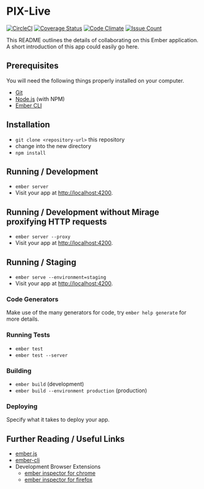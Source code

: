 
PIX-Live
========

[![CircleCI](https://circleci.com/gh/sgmap/pix/tree/master.svg?style=svg)](https://circleci.com/gh/sgmap/pix/tree/master) [![Coverage Status](https://coveralls.io/repos/github/sgmap/pix/badge.svg?branch=master)](https://coveralls.io/github/sgmap/pix?branch=master) [![Code Climate](https://codeclimate.com/github/sgmap/pix/badges/gpa.svg)](https://codeclimate.com/github/sgmap/pix) [![Issue Count](https://codeclimate.com/github/sgmap/pix/badges/issue_count.svg)](https://codeclimate.com/github/sgmap/pix)

This README outlines the details of collaborating on this Ember application.
A short introduction of this app could easily go here.

Prerequisites
-------------

You will need the following things properly installed on your computer.

* [Git](http://git-scm.com/)
* [Node.js](http://nodejs.org/) (with NPM)
* [Ember CLI](http://ember-cli.com/)

Installation
-------------

* `git clone <repository-url>` this repository
* change into the new directory
* `npm install`

Running / Development
---------------------

* `ember server`
* Visit your app at [http://localhost:4200](http://localhost:4200).

## Running / Development without Mirage proxifying HTTP requests

* `ember server --proxy`
* Visit your app at [http://localhost:4200](http://localhost:4200).

## Running / Staging

* `ember serve --environment=staging`
* Visit your app at [http://localhost:4200](http://localhost:4200).

### Code Generators

Make use of the many generators for code, try `ember help generate` for more details.

### Running Tests

* `ember test`
* `ember test --server`

### Building

* `ember build` (development)
* `ember build --environment production` (production)

### Deploying

Specify what it takes to deploy your app.

## Further Reading / Useful Links

* [ember.js](http://emberjs.com/)
* [ember-cli](http://ember-cli.com/)
* Development Browser Extensions
  * [ember inspector for chrome](https://chrome.google.com/webstore/detail/ember-inspector/bmdblncegkenkacieihfhpjfppoconhi)
  * [ember inspector for firefox](https://addons.mozilla.org/en-US/firefox/addon/ember-inspector/)

